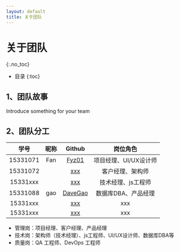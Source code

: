 ```yaml
---
layout: default
title: 关于团队
---
```


# 关于团队
{:.no_toc}

* 目录
{:toc}

## 1、团队故事

Introduce something for your team

## 2、团队分工

|学号|昵称|Github|岗位角色|
|:--:|:--:|:--:|:--:|
|15331071|Fan|[Fyz01](https://github.com/Fyz01)|项目经理、UI/UX设计师|
|15331072| |[xxx](https://github.com/ZhangJiaQiao)|客户经理、架构师|
|15331xxx| |[xxx](https://github.com/Richard4Yjl)|技术经理、js工程师|
|15331088|gao|[DaveGao](https://github.com/DaveGao)|数据库DBA、产品经理|
|15331xxx| |[xxx]()|xxx|
|15331xxx| |[xxx]()|xxx|

* 管理岗：项目经理、客户经理、产品经理
* 技术岗：架构师（技术经理）、js工程师、UI/UX设计师、数据库DBA等
* 质量岗：QA 工程师、DevOps 工程师

